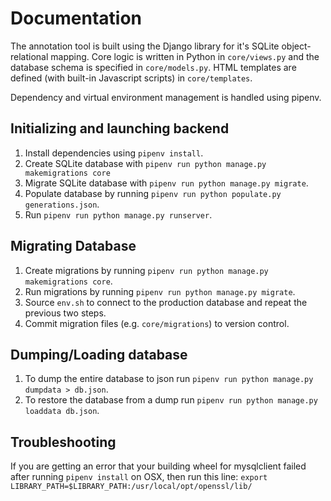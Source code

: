 # Documentation

The annotation tool is built using the Django library for it's SQLite object-relational mapping. Core logic is written in Python in `core/views.py` and the database schema is specified in `core/models.py`. HTML templates are defined (with built-in Javascript scripts) in `core/templates`.

Dependency and virtual environment management is handled using pipenv.

## Initializing and launching backend
1. Install dependencies using `pipenv install`.
2. Create SQLite database with  `pipenv run python manage.py makemigrations core`
3. Migrate SQLite database with `pipenv run python manage.py migrate`.
4. Populate database by running `pipenv run python populate.py generations.json`.
5. Run `pipenv run python manage.py runserver`.

## Migrating Database
1. Create migrations by running `pipenv run python manage.py makemigrations core`.
2. Run migrations by running `pipenv run python manage.py migrate`.
3. Source `env.sh` to connect to the production database and repeat the previous two steps.
4. Commit migration files (e.g. `core/migrations`) to version control.

## Dumping/Loading database
1. To dump the entire database to json run `pipenv run python manage.py dumpdata > db.json`.
2. To restore the database from a dump run `pipenv run python manage.py loaddata db.json`.


## Troubleshooting
If you are getting an error that your building wheel for mysqlclient failed
after running `pipenv install` on OSX, then run this line:
`export LIBRARY_PATH=$LIBRARY_PATH:/usr/local/opt/openssl/lib/`
